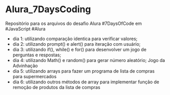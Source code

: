 # Alura_7DaysCoding
Repositório para os arquivos do desafio Alura #7DaysOfCode em #JavaScript  #Alura
- dia 1: utilizando comparação identica para verificar valores;
- dia 2: utilizando prompt() e alert() para iteração com usuário;
- dia 3: utilizando if(), while() e for() para desenvolver um jogo de perguntas e respostas;
- dia 4: utilizando Math() e random() para gerar número aleatório; Jogo da Advinhação
- dia 5: utilizando arrays para fazer um programa de lista de compras para supermercados
- dia 6: utilizando outros métodos de array para implementar função de remoção de produtos da lista de compras
